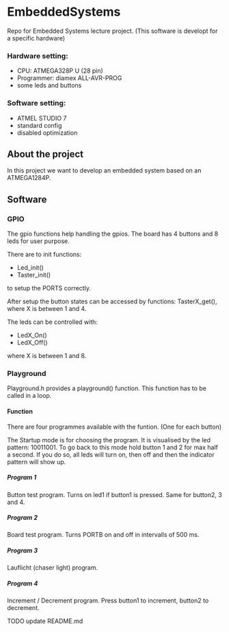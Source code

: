 # EmbeddedSystems
 Repo for Embedded  Systems lecture project.
 (This software is developt for a specific hardware)
 
 ### Hardware setting:
 - CPU: ATMEGA328P U (28 pin)
 - Programmer: diamex ALL-AVR-PROG
 - some leds and buttons
 
 ### Software setting:
 - ATMEL STUDIO 7
 - standard config
 - disabled optimization

## About the project
In this project we want to develop an embedded system based on an ATMEGA1284P.

## Software

### GPIO
The gpio functions help handling the gpios. The board has 4 buttons and 8 leds for user purpose. 

There are to init functions:
- Led_init()
- Taster_init()

to setup the PORTS correctly.

After setup the button states can be accessed by functions:
TasterX_get(), where X is between 1 and 4.

The leds can be controlled with:
- LedX_On()
- LedX_Off()

where X is between 1 and 8.

### Playground
Playground.h provides a playground() function. This function has to be called in a loop.

#### Function
There are four programmes available with the funtion. (One for each button)

The Startup mode is for choosing the program. It is visualised by the led pattern: 10011001. 
To go back to this mode hold button 1 and 2 for max half a second. If you do so, all leds will turn on, then off and then the indicator pattern will show up.

##### Program 1
Button test program. Turns on led1 if button1 is pressed. Same for button2, 3 and 4.

##### Program 2
Board test program. Turns PORTB on and off in intervalls of 500 ms.

##### Program 3
Lauflicht (chaser light) program. 

##### Program 4
Increment / Decrement program. Press button1 to increment, button2 to decrement.


TODO update README.md
